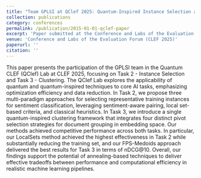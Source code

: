 ```yaml
---
title: "Team GPLSI at QClef 2025: Quantum-Inspired Instance Selection and Clustering"
collection: publications
category: conferences
permalink: /publication/2015-01-01-qclef-paper
excerpt: 'Paper submitted at the Conference and Labs of the Evaluation Forum (CLEF 2025).'
venue: 'Conference and Labs of the Evaluation Forum (CLEF 2025)'
paperurl: ''
citation: ''
---
```


This paper presents the participation of the GPLSI team in the Quantum CLEF (QClef) Lab at CLEF 2025, focusing on Task 2 - Instance Selection and Task 3 - Clustering. The QClef Lab explores the applicability of quantum and quantum-inspired techniques to core AI tasks, emphasizing optimization efficiency and data reduction. In Task 2, we propose three multi-paradigm approaches for selecting representative training instances for sentiment classification, leveraging sentiment-aware pairing, local set-based criteria, and classical heuristics. In Task 3, we introduce a single quantum-inspired clustering framework that integrates four distinct pivot selection strategies for document grouping in embedding space. Our methods achieved competitive performance across both tasks. In particular, our LocalSets method achieved the highest effectiveness in Task 2 while substantially reducing the training set, and our FPS-Medoids approach delivered the best results for Task 3 in terms of nDCG@10. Overall, our findings support the potential of annealing-based techniques to deliver effective tradeoffs between performance and computational efficiency in realistic machine learning pipelines.
